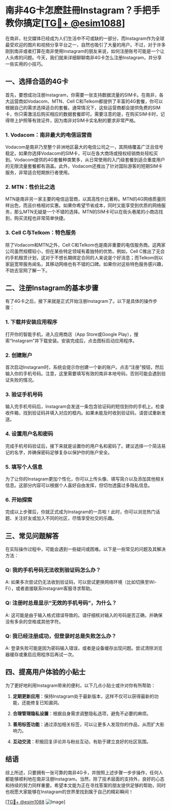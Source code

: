 # 南非4G卡怎麽註冊Instagram？手把手教你搞定[[TG💪+ @esim1088](https://t.me/s/esim1088)]

在南非，社交媒体已经成为人们生活中不可或缺的一部分，而Instagram作为全球最受欢迎的图片和视频分享平台之一，自然也吸引了大量的用户。不过，对于许多刚到南非或者打算在南非使用Instagram的朋友来说，如何注册账号可能是一个让人头疼的问题。今天，我们就来详细聊聊南非4G卡怎么注册Instagram，并分享一些实用的小技巧。

## 一、选择合适的4G卡

首先，要想成功注册Instagram，你需要一张支持数据流量的SIM卡。在南非，各大运营商如Vodacom、MTN、Cell C和Telkom都提供了丰富的4G套餐，你可以根据自己的需求选择适合的套餐。通常情况下，这些运营商都会提供免费的SIM卡，你只需激活后购买相应的数据套餐即可。需要注意的是，在购买SIM卡时，记得带上护照等有效证件，因为南非对SIM卡实名制的要求非常严格。

### 1. Vodacom：南非最大的电信运营商

Vodacom是南非乃至整个非洲地区最大的电信公司之一，其网络覆盖广泛且信号稳定。如果你选择Vodacom的SIM卡，可以在各大商场或授权经销商处轻松买到。Vodacom提供的4G套餐种类繁多，从日常使用的入门级套餐到适合重度用户的无限流量套餐都有涵盖。此外，Vodacom还推出了针对国际游客的短期SIM卡服务，非常适合短期旅行者使用。

### 2. MTN：性价比之选

MTN是南非另一家主要的电信运营商，以其高性价比著称。MTN的4G网络质量同样出色，而且价格相对实惠。如果你希望节省成本，同时又能享受到优质的网络服务，那么MTN无疑是一个不错的选择。MTN的SIM卡可以在街头巷尾的小商店找到，购买流程也非常简单快捷。

### 3. Cell C与Telkom：特色服务

除了Vodacom和MTN之外，Cell C和Telkom也是南非重要的电信服务商。这两家公司虽然规模较小，但在某些特定领域有着独特的优势。例如，Cell C推出了无合约手机租赁计划，这对于不想长期绑定合同的人来说是个好消息；而Telkom则以家庭宽带服务闻名，其移动网络也有不错的口碑。如果你对这些特色服务感兴趣，不妨去官网了解一下。

## 二、注册Instagram的基本步骤

有了4G卡之后，接下来就是正式开始注册Instagram了。以下是具体的操作步骤：

### 1. 下载并安装应用程序

打开你的智能手机，进入应用商店（App Store或Google Play），搜索“Instagram”并下载安装。安装完成后，点击图标启动应用程序。

### 2. 创建账户

首次启动Instagram时，系统会提示你创建一个新的账户。点击“注册”按钮，然后输入你的手机号码。注意，这里需要填写有效的南非本地号码，否则可能会遇到验证失败的情况。

### 3. 验证手机号码

输入完手机号码后，Instagram会发送一条包含验证码的短信到你的手机上。检查收件箱，找到验证码并填入对应的框内。如果未能及时收到验证码，请尝试重新发送。

### 4. 设置用户名和密码

完成手机号码验证后，接下来就是设置你的用户名和密码了。建议选择一个简洁易记的名字，并确保密码足够复杂以保护你的账户安全。

### 5. 填写个人信息

为了让你的Instagram更加个性化，你可以上传头像、填写简介以及添加其他相关信息。这部分内容可以根据个人喜好自由发挥，但切勿透露过多隐私信息。

### 6. 开始探索

完成以上步骤后，你就正式成为Instagram的一员啦！此时，你可以浏览热门话题、关注好友或加入不同的社区，尽情享受社交的乐趣。

## 三、常见问题解答

在实际操作过程中，可能会遇到一些疑问或困难。以下是一些常见的问题及其解决方法：

### Q: 我的手机号码无法收到验证码怎么办？

A: 如果多次尝试仍无法收到验证码，可以尝试更换网络环境（比如切换至Wi-Fi），或者直接联系Instagram客服寻求帮助。

### Q: 注册时总是显示“无效的手机号码”，为什么？

A: 这可能是由于输入格式错误导致的。请仔细核对输入的号码是否正确，并确保没有多余的空格或其他字符。

### Q: 我已经注册成功，但登录时总是失败怎么办？

A: 登录失败可能是因为密码输入错误，或者是设备缓存出现问题。尝试清除浏览器缓存或重启应用程序后再试一次。

## 四、提高用户体验的小贴士

为了更好地利用Instagram带来的便利，以下几点小贴士或许对你有所帮助：

1. **定期更新应用**：保持Instagram处于最新版本，这样不仅可以获得最新的功能，还能修复已知漏洞。
   
2. **合理管理隐私设置**：根据自身需求调整隐私选项，避免不必要的麻烦。
   
3. **善用标签功能**：通过添加相关标签，可以让更多人发现你的作品，从而扩大影响力。
   
4. **互动交流**：积极回复评论并与粉丝互动，有助于建立良好的社区氛围。

## 结语

综上所述，只要拥有一张可靠的南非4G卡，并按照上述步骤一步步操作，任何人都能够顺利地在南非注册Instagram。当然，除了技术层面的支持外，良好的心态和持续的努力同样重要。希望本文能为正在寻找答案的朋友提供足够的帮助，同时也祝愿大家能够在Instagram的世界里找到属于自己的精彩瞬间！

[[TG💪+ @esim1088](https://t.me/s/esim1088) ![Image](https://i.postimg.cc/4NQfJmqS/Snipaste-2025-05-13-00-14-12.png)]